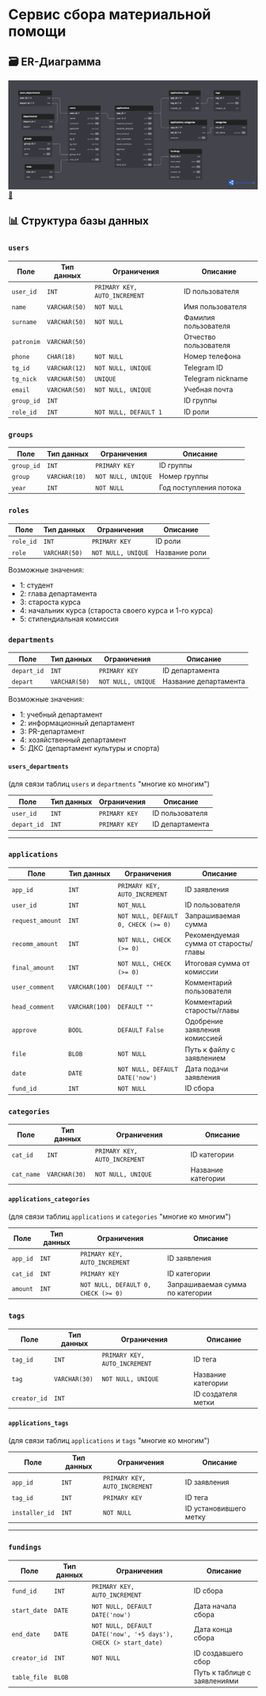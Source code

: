 # Сервис сбора материальной помощи

## 🗃️ ER-Диаграмма

![ER Diagram](database/db_diagram.png)
[🔗](https://dbdiagram.io/d/fin_aid-68e29055d2b621e42255f8e5)

## 📊 Структура базы данных

### `users`

| Поле | Тип данных | Ограничения | Описание |
|------|------------|-------------|-----------|
| `user_id` | `INT` | `PRIMARY KEY, AUTO_INCREMENT` | ID пользователя |
| `name` | `VARCHAR(50)` | `NOT NULL` | Имя пользователя |
| `surname` | `VARCHAR(50)` | `NOT NULL` | Фамилия пользователя |
| `patronim` | `VARCHAR(50)` |  | Отчество пользователя |
| `phone` | `CHAR(18)` | `NOT NULL` | Номер телефона |
| `tg_id` | `VARCHAR(12)` | `NOT NULL, UNIQUE` | Telegram ID |
| `tg_nick` | `VARCHAR(50)` | `UNIQUE` | Telegram nickname |
| `email` | `VARCHAR(50)` | `NOT NULL, UNIQUE` | Учебная почта |
| `group_id` | `INT` |  | ID группы |
| `role_id` | `INT` | `NOT NULL, DEFAULT 1` | ID роли |

### `groups`

| Поле | Тип данных | Ограничения | Описание |
|------|------------|-------------|-----------|
| `group_id` | `INT` | `PRIMARY KEY` | ID группы |
| `group` | `VARCHAR(10)` | `NOT NULL, UNIQUE` | Номер группы |
| `year` | `INT` | `NOT NULL` | Год поступления потока |

### `roles`

| Поле | Тип данных | Ограничения | Описание |
|------|------------|-------------|-----------|
| `role_id` | `INT` | `PRIMARY KEY` | ID роли |
| `role` | `VARCHAR(50)` | `NOT NULL, UNIQUE` | Название роли |

Возможные значения:
- 1: студент
- 2: глава департамента
- 3: староста курса
- 4: начальник курса (староста своего курса и 1-го курса)
- 5: стипендиальная комиссия

### `departments`

| Поле | Тип данных | Ограничения | Описание |
|------|------------|-------------|-----------|
| `depart_id` | `INT` | `PRIMARY KEY` | ID департамента |
| `depart` | `VARCHAR(50)` | `NOT NULL, UNIQUE` | Название департамента |

Возможные значения:
- 1: учебный департамент
- 2: информационный департамент
- 3: PR-департамент
- 4: хозяйственный департамент
- 5: ДКС (департамент культуры и спорта)

#### `users_departments`
(для связи таблиц `users` и `departments` "многие ко многим")

| Поле | Тип данных | Ограничения | Описание |
|------|------------|-------------|-----------|
| `user_id` | `INT` | `PRIMARY KEY` | ID пользователя |
| `depart_id` | `INT` | `PRIMARY KEY` | ID департамента |

---

### `applications`

| Поле | Тип данных | Ограничения | Описание |
|------|------------|-------------|-----------|
| `app_id` | `INT` | `PRIMARY KEY, AUTO_INCREMENT` | ID заявления |
| `user_id` | `INT` | `NOT_NULL` | ID пользователя |
| `request_amount` | `INT` | `NOT NULL, DEFAULT 0, CHECK (>= 0)` | Запрашиваемая сумма |
| `recomm_amount` | `INT` | `NOT NULL, CHECK (>= 0)` | Рекомендуемая сумма от старосты/главы |
| `final_amount` | `INT` | `NOT NULL, CHECK (>= 0)` | Итоговая сумма от комиссии |
| `user_comment` | `VARCHAR(100)` | `DEFAULT ""` | Комментарий пользователя |
| `head_comment` | `VARCHAR(100)` | `DEFAULT ""` | Комментарий старосты/главы |
| `approve` | `BOOL` | `DEFAULT False` | Одобрение заявления комиссией |
| `file` | `BLOB` | `NOT NULL` | Путь к файлу с заявлением |
| `date` | `DATE` | `NOT NULL, DEFAULT DATE('now')` | Дата подачи заявления |
| `fund_id` | `INT` | `NOT NULL` | ID сбора |

### `categories`

| Поле | Тип данных | Ограничения | Описание |
|------|------------|-------------|-----------|
| `cat_id` | `INT` | `PRIMARY KEY, AUTO_INCREMENT` | ID категории |
| `cat_name` | `VARCHAR(30)` | `NOT NULL, UNIQUE` | Название категории |

#### `applications_categories`
(для связи таблиц `applications` и `categories` "многие ко многим")

| Поле | Тип данных | Ограничения | Описание |
|------|------------|-------------|-----------|
| `app_id` | `INT` | `PRIMARY KEY, AUTO_INCREMENT` | ID заявления |
| `cat_id` | `INT` | `PRIMARY KEY` | ID категории |
| `amount` | `INT` | `NOT NULL, DEFAULT 0, CHECK (>= 0)` | Запрашиваемая сумма по категории |

### `tags`

| Поле | Тип данных | Ограничения | Описание |
|------|------------|-------------|-----------|
| `tag_id` | `INT` | `PRIMARY KEY, AUTO_INCREMENT` | ID тега |
| `tag` | `VARCHAR(30)` | `NOT NULL, UNIQUE` | Название категории |
| `creator_id` | `INT` |  | ID создателя метки |

#### `applications_tags`
(для связи таблиц `applications` и `tags` "многие ко многим")

| Поле | Тип данных | Ограничения | Описание |
|------|------------|-------------|-----------|
| `app_id` | `INT` | `PRIMARY KEY, AUTO_INCREMENT` | ID заявления |
| `tag_id` | `INT` | `PRIMARY KEY` | ID тега |
| `installer_id` | `INT` | `NOT NULL` | ID установившего метку |

---

### `fundings`

| Поле | Тип данных | Ограничения | Описание |
|------|------------|-------------|-----------|
| `fund_id` | `INT` | `PRIMARY KEY, AUTO_INCREMENT` | ID сбора |
| `start_date` | `DATE` | `NOT NULL, DEFAULT DATE('now')` | Дата начала сбора |
| `end_date` | `DATE` | `NOT NULL, DEFAULT DATE('now', '+5 days'), CHECK (> start_date)` | Дата конца сбора |
| `creator_id` | `INT` | `NOT NULL` | ID создавшего сбор |
| `table_file` | `BLOB` |  | Путь к таблице с заявлениями |

